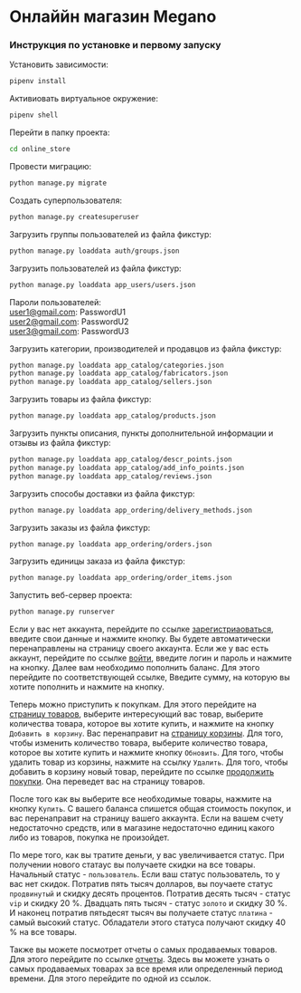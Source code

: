 # Онлаййн магазин Megano

### Инструкция по установке и первому запуску 

Установить зависимости:

```bash
pipenv install
```

Активиовать виртуальное окружение:

```bash
pipenv shell
```

Перейти в папку проекта:

```bash
cd online_store
```

Провести миграцию:

```bash
python manage.py migrate
```

Создать суперпользователя:

```bash
python manage.py createsuperuser
```

Загрузить группы пользователей из файла фикстур:
```bash
python manage.py loaddata auth/groups.json
```

Загрузить пользователей из файла фикстур:
```bash
python manage.py loaddata app_users/users.json
```

Пароли пользователей:\
user1@gmail.com: PasswordU1\
user2@gmail.com: PasswordU2\
user3@gmail.com: PasswordU3

Загрузить категории, производителей и продавцов из файла фикстур:
```bash
python manage.py loaddata app_catalog/categories.json
python manage.py loaddata app_catalog/fabricators.json
python manage.py loaddata app_catalog/sellers.json
```

Загрузить товары из файла фикстур:
```bash
python manage.py loaddata app_catalog/products.json
```

Загрузить пункты описания, пункты дополнительной информации и отзывы из файла фикстур:
```bash
python manage.py loaddata app_catalog/descr_points.json
python manage.py loaddata app_catalog/add_info_points.json
python manage.py loaddata app_catalog/reviews.json
```

Загрузить способы доставки из файла фикстур:
```bash
python manage.py loaddata app_ordering/delivery_methods.json
```

Загрузить заказы из файла фикстур:
```bash
python manage.py loaddata app_ordering/orders.json
```

Загрузить единицы заказа из файла фикстур:
```bash
python manage.py loaddata app_ordering/order_items.json
```

Запустить веб-сервер проекта:

```bash
python manage.py runserver
```

Если у вас нет аккаунта, перейдите по ссылке 
[зарегистриаоваться](http://127.0.0.1:8000/register/), введите свои данные
и нажмите кнопку. Вы будете автоматически перенаправлены на страницу своего
аккаунта. Если же у вас есть аккаунт, перейдите по ссылке 
[войти](http://127.0.0.1:8000/login/), введите логин и пароль и нажмите на 
кнопку. Далее вам необходимо пополнить баланс. Для этого перейдите по 
соответствующей ссылке, Введите сумму, на которую вы хотите пополнить и 
нажмите на кнопку.

Теперь можно приступить к покупкам. Для этого перейдите на 
[страницу товаров](http://127.0.0.1:8000/items/), выберите интересующий вас
товар, выберите количества товара, которое вы хотите купить, и нажмите на
кнопку ```Добавить в корзину```. Вас перенаправит на 
[страницу корзины](http://127.0.0.1:8000/cart/). Для того, чтобы изменить
количество товара, выберите количество товара, которое вы хотите купить и
нажмите кнопку ```Обновить```. Для того, чтобы удалить товар из корзины, 
нажмите на ссылку ```Удалить```. Для того, чтобы добавить в корзину новый 
товар, перейдите по ссылке [продолжить покупки](http://127.0.0.1:8000/items/).
Она переведет вас на страницу товаров. 

После того как вы выберите все необходимые товары, нажмите на кнопку 
```Купить```. С вашего баланса спишется общая стоимость покупок, и вас
перенаправит на страницу вашего аккаунта. Если на вашем счету недостаточно 
средств, или в магазине недостаточно единиц какого либо из товаров, покупка
не произойдет.

По мере того, как вы тратите деньги, у вас увеличивается статус. При
получении нового статаус вы получаете скидки на все товары. Начальный статус - 
`пользователь`. Если ваш статус пользователь, то у вас нет скидок. Потратив 
пять тысяч долларов, вы поучаете статус `продвинутый` и скидку десять 
процентов. Потратив десять тысяч - статус `vip` и скидку 20 %. Двадцать пять
тысяч - статус `золото` и скидку 30 %. И наконец потратив пятьдесят тысяч вы
получаете статус `платина` - самый высокий статус. Обладатели этого статуса
получают скидку 40 % на все товары.

Также вы можете посмотрет отчеты о самых продаваемых товаров. Для этого 
перейдите по ссылке [отчеты](http://127.0.0.1:8000/report/seconds/0/).
Здесь вы можете узнать о самых продаваемых товарах за все время или 
определенный период времени. Для этого перейдите по одной из ссылок.